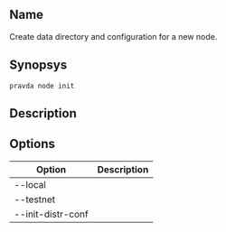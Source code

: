 ## Name
Create data directory and configuration for a new node.

## Synopsys
```
pravda node init
```

## Description

## Options

|Option|Description|
|----|----|
|--local|
|--testnet|
|--init-distr-conf|
